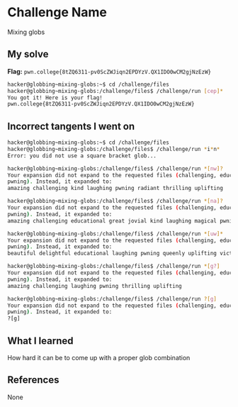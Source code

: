 # Challenge Name
Mixing globs

## My solve
**Flag:** `pwn.college{8tZQ6311-pv0ScZWJiqn2EPDYzV.QX1IDO0wCM2gjNzEzW}`

```bash
hacker@globbing~mixing-globs:~$ cd /challenge/files
hacker@globbing~mixing-globs:/challenge/files$ /challenge/run [cep]*
You got it! Here is your flag!
pwn.college{8tZQ6311-pv0ScZWJiqn2EPDYzV.QX1IDO0wCM2gjNzEzW}
```

## Incorrect tangents I went on
```bash
hacker@globbing~mixing-globs:~$ cd /challenge/files
hacker@globbing~mixing-globs:/challenge/files$ /challenge/run *i*n*
Error: you did not use a square bracket glob...
```
```bash
hacker@globbing~mixing-globs:/challenge/files$ /challenge/run *[nw]?
Your expansion did not expand to the requested files (challenging, educational,
pwning). Instead, it expanded to:
amazing challenging kind laughing pwning radiant thrilling uplifting
```
```bash
hacker@globbing~mixing-globs:/challenge/files$ /challenge/run *[na]?
Your expansion did not expand to the requested files (challenging, educational,
pwning). Instead, it expanded to:
amazing challenging educational great jovial kind laughing magical pwning radiant thrilling uplifting xenial
```
```bash
hacker@globbing~mixing-globs:/challenge/files$ /challenge/run *[uw]*
Your expansion did not expand to the requested files (challenging, educational,
pwning). Instead, it expanded to:
beautiful delightful educational laughing pwning queenly uplifting victorious wonderful youthful
```
```bash
hacker@globbing~mixing-globs:/challenge/files$ /challenge/run *[g?]
Your expansion did not expand to the requested files (challenging, educational,
pwning). Instead, it expanded to:
amazing challenging laughing pwning thrilling uplifting
```
```bash
hacker@globbing~mixing-globs:/challenge/files$ /challenge/run ?[g]
Your expansion did not expand to the requested files (challenging, educational,
pwning). Instead, it expanded to:
?[g]
```

## What I learned
How hard it can be to come up with a proper glob combination

## References 
None
